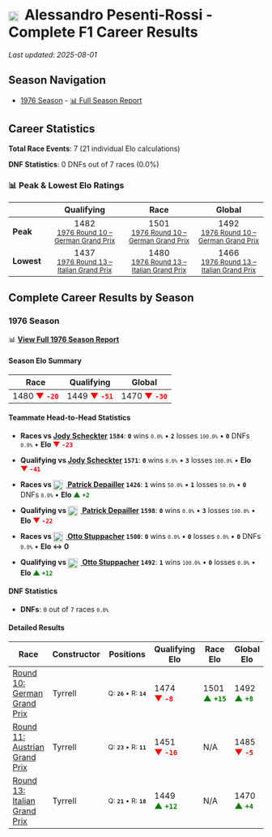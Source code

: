 # <img src="https://upload.wikimedia.org/wikipedia/commons/0/03/Flag_of_Italy.svg" alt="Italy" width="20" height="auto" style="vertical-align: middle; margin-right: 5px;" onerror="this.outerHTML='🇮🇹'; this.style.marginRight='5px';"/> Alessandro Pesenti-Rossi - Complete F1 Career Results

*Last updated: 2025-08-01*

## Season Navigation

- [1976 Season](#1976-season) - [📊 Full Season Report](../seasons/1976-season-report)

## Career Statistics

**Total Race Events**: 7 (21 individual Elo calculations)

**DNF Statistics**: 0 DNFs out of 7 races (0.0%)

### 📊 Peak & Lowest Elo Ratings

| &nbsp; | Qualifying | Race | Global |
|-------|------------|------|--------|
| **Peak** | <center> 1482 <br/><small> [1976 Round 10 – German Grand Prix](../seasons/1976-season-report#round-10-german-grand-prix) </small></center> | <center> 1501 <br/><small> [1976 Round 10 – German Grand Prix](../seasons/1976-season-report#round-10-german-grand-prix) </small></center> | <center> 1492  <br/><small> [1976 Round 10 – German Grand Prix](../seasons/1976-season-report#round-10-german-grand-prix) </small></center> |
| **Lowest** | <center> 1437 <br/><small> [1976 Round 13 – Italian Grand Prix](../seasons/1976-season-report#round-13-italian-grand-prix) </small></center> | <center> 1480 <br/><small> [1976 Round 13 – Italian Grand Prix](../seasons/1976-season-report#round-13-italian-grand-prix) </small></center> | <center> 1466 <br/><small> [1976 Round 13 – Italian Grand Prix](../seasons/1976-season-report#round-13-italian-grand-prix) </small></center> |


## Complete Career Results by Season

### 1976 Season

📊 **[View Full 1976 Season Report](../seasons/1976-season-report)**

#### Season Elo Summary

| Race | Qualifying | Global |
|------|------------|--------|
| 1480 **<span style="color: red;">▼&nbsp;`-20`</span>** | 1449 **<span style="color: red;">▼&nbsp;`-51`</span>** | 1470 **<span style="color: red;">▼&nbsp;`-30`</span>** |

#### Teammate Head-to-Head Statistics

- **Races vs [Jody Scheckter](jody-scheckter) `1584`**: **`0`** wins <small>`0.0%`</small> • **`2`** losses <small>`100.0%`</small> • **`0`** DNFs <small>`0.0%`</small> • **Elo <span style="color: red;">▼&nbsp;`-23`</span>**
- **Qualifying vs [Jody Scheckter](jody-scheckter) `1571`**: **`0`** wins <small>`0.0%`</small> • **`3`** losses <small>`100.0%`</small> • **Elo <span style="color: red;">▼&nbsp;`-41`</span>**

- **Races vs [<img src="https://upload.wikimedia.org/wikipedia/commons/c/c3/Flag_of_France.svg" alt="France" width="20" height="auto" style="vertical-align: middle; margin-right: 5px;" onerror="this.outerHTML='🇫🇷'; this.style.marginRight='5px';"/> Patrick Depailler](patrick-depailler) `1426`**: **`1`** wins <small>`50.0%`</small> • **`1`** losses <small>`50.0%`</small> • **`0`** DNFs <small>`0.0%`</small> • **Elo <span style="color: green;">▲&nbsp;`+2`</span>**
- **Qualifying vs [<img src="https://upload.wikimedia.org/wikipedia/commons/c/c3/Flag_of_France.svg" alt="France" width="20" height="auto" style="vertical-align: middle; margin-right: 5px;" onerror="this.outerHTML='🇫🇷'; this.style.marginRight='5px';"/> Patrick Depailler](patrick-depailler) `1598`**: **`0`** wins <small>`0.0%`</small> • **`3`** losses <small>`100.0%`</small> • **Elo <span style="color: red;">▼&nbsp;`-22`</span>**

- **Races vs [<img src="https://upload.wikimedia.org/wikipedia/commons/4/41/Flag_of_Austria.svg" alt="Austria" width="20" height="auto" style="vertical-align: middle; margin-right: 5px;" onerror="this.outerHTML='🇦🇹'; this.style.marginRight='5px';"/> Otto Stuppacher](otto-stuppacher) `1500`**: **`0`** wins <small>`0.0%`</small> • **`0`** losses <small>`0.0%`</small> • **`0`** DNFs <small>`0.0%`</small> • **Elo ↔ 0**
- **Qualifying vs [<img src="https://upload.wikimedia.org/wikipedia/commons/4/41/Flag_of_Austria.svg" alt="Austria" width="20" height="auto" style="vertical-align: middle; margin-right: 5px;" onerror="this.outerHTML='🇦🇹'; this.style.marginRight='5px';"/> Otto Stuppacher](otto-stuppacher) `1492`**: **`1`** wins <small>`100.0%`</small> • **`0`** losses <small>`0.0%`</small> • **Elo <span style="color: green;">▲&nbsp;`+12`</span>**

#### DNF Statistics

- **DNFs**: `0` out of `7` races <small>`0.0%`</small>

#### Detailed Results

| Race | Constructor | Positions | Qualifying Elo | Race Elo | Global Elo | Teammate |
|------|-------------|-----------|----------------|----------|------------|----------|
| [Round 10: German Grand Prix](../seasons/1976-season-report#round-10-german-grand-prix) | Tyrrell | <small>Q:&nbsp;**`26`**&nbsp;•&nbsp;R:&nbsp;**`14`**</small> | 1474 **<span style="color: red;">▼&nbsp;`-8`</span>** | 1501 **<span style="color: green;">▲&nbsp;`+15`</span>** | 1492 **<span style="color: green;">▲&nbsp;`+8`</span>** | [Jody Scheckter](jody-scheckter)<br/><small>Q:&nbsp;**`8`**&nbsp;•&nbsp;R:&nbsp;**`2`**</small> |
| [Round 11: Austrian Grand Prix](../seasons/1976-season-report#round-11-austrian-grand-prix) | Tyrrell | <small>Q:&nbsp;**`23`**&nbsp;•&nbsp;R:&nbsp;**`11`**</small> | 1451 **<span style="color: red;">▼&nbsp;`-16`</span>** | N/A | 1485 **<span style="color: red;">▼&nbsp;`-5`</span>** | [<img src="https://upload.wikimedia.org/wikipedia/commons/c/c3/Flag_of_France.svg" alt="France" width="20" height="auto" style="vertical-align: middle; margin-right: 5px;" onerror="this.outerHTML='🇫🇷'; this.style.marginRight='5px';"/> Patrick Depailler](patrick-depailler)<br/><small>Q:&nbsp;**`13`**&nbsp;•&nbsp;R:&nbsp;**`DNF`**</small> |
| [Round 13: Italian Grand Prix](../seasons/1976-season-report#round-13-italian-grand-prix) | Tyrrell | <small>Q:&nbsp;**`21`**&nbsp;•&nbsp;R:&nbsp;**`18`**</small> | 1449 **<span style="color: green;">▲&nbsp;`+12`</span>** | N/A | 1470 **<span style="color: green;">▲&nbsp;`+4`</span>** | [Jody Scheckter](jody-scheckter)<br/><small>Q:&nbsp;**`2`**&nbsp;•&nbsp;R:&nbsp;**`5`**</small> |

